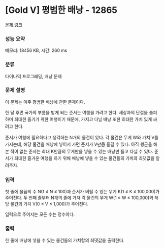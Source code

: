 # [Gold V] 평범한 배낭 - 12865 

[문제 링크](https://www.acmicpc.net/problem/12865) 

### 성능 요약

메모리: 18456 KB, 시간: 260 ms

### 분류

다이나믹 프로그래밍, 배낭 문제

### 문제 설명

<p>이 문제는 아주 평범한 배낭에 관한 문제이다.</p>

<p><span style="line-height:1.6em">한 달 후면 국가의 부름을 받게 되는 준서는 여행을 가려고 한다. 세상과의 단절을 슬퍼하며 최대한 즐기기 위한 여행이기 때문에, 가지고 다닐 배낭 또한 최대한 가치 있게 싸려고 한다.</span></p>

<p><span style="line-height:1.6em">준서가 여행에 필요하다고 생각하는 N개의 물건이 있다. 각 물건은 무게 W와 가치 V를 가지는데, 해당 물건을 배낭에 넣어서 가면 준서가 V만큼 즐길 수 있다. 아직 행군을 해본 적이 없는 준서는 최대 K만큼의 무게만을 넣을 수 있는 배낭만 들고 다닐 수 있다. 준서가 최대한 즐거운 여행을 하기 위해 배낭에 넣을 수 있는 물건들의 가치의 최댓값을 알려주자.</span></p>

### 입력 

 <p>첫 줄에 물품의 수 N(1 ≤ N ≤ 100)과 준서가 버틸 수 있는 무게 K(1 ≤ K ≤ 100,000)가 주어진다. 두 번째 줄부터 N개의 줄에 거쳐 각 물건의 무게 W(1 ≤ W ≤ 100,000)와 해당 물건의 가치 V(0 ≤ V ≤ 1,000)가 주어진다.</p>

<p>입력으로 주어지는 모든 수는 정수이다.</p>

### 출력 

 <p>한 줄에 배낭에 넣을 수 있는 물건들의 가치합의 최댓값을 출력한다.</p>

